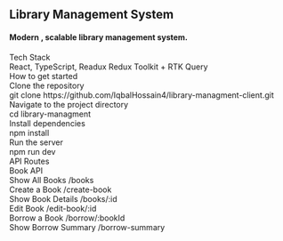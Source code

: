 <h2>Library Management System</h2>
</hr>
<h4>Modern , scalable library management system.</h4>
Tech Stack </br>
React, TypeScript, Readux Redux Toolkit + RTK Query  </br>
How to get started  </br>
Clone the repository  </br>
git clone https://github.com/IqbalHossain4/library-managment-client.git  </br>
Navigate to the project directory  </br>
cd library-managment   </br>
Install dependencies  </br>
npm install  </br>
Run the server  </br>
npm run dev  </br>
API Routes  </br>
Book API  </br>
Show All Books /books  </br>
Create a Book /create-book   </br>
Show Book Details /books/:id </br>
Edit Book /edit-book/:id   </br>
Borrow a Book /borrow/:bookId  </br>
Show Borrow Summary /borrow-summary
